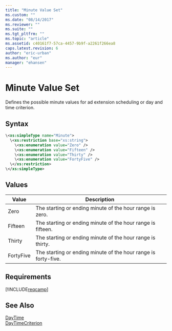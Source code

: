 ```yaml
---
title: "Minute Value Set"
ms.custom: ""
ms.date: "08/14/2017"
ms.reviewer: ""
ms.suite: ""
ms.tgt_pltfrm: ""
ms.topic: "article"
ms.assetid: c40161f7-57ca-4457-9b9f-a2261f266ea8
caps.latest.revision: 6
author: "eric-urban"
ms.author: "eur"
manager: "ehansen"
---
```

# Minute Value Set
Defines the possible minute values for ad extension scheduling or day and time criterion.

## Syntax

```xml
\<xs:simpleType name="Minute">
  \<xs:restriction base="xs:string">
    \<xs:enumeration value="Zero" />
    \<xs:enumeration value="Fifteen" />
    \<xs:enumeration value="Thirty" />
    \<xs:enumeration value="FortyFive" />
  \</xs:restriction>
\</xs:simpleType>
```

## Values

|Value|Description|
|---------|---------------|
|Zero|The starting or ending minute of the hour range is zero.|
|Fifteen|The starting or ending minute of the hour range is fifteen.|
|Thirty|The starting or ending minute of the hour range is thirty.|
|FortyFive|The starting or ending minute of the hour range is forty-five.|

## Requirements
[!INCLUDE[reqcamp](../campaign-api/includes/reqcamp.md)]
## See Also
[DayTime](../campaign-api/daytime-data-object.md)  
[DayTimeCriterion](../campaign-api/daytimecriterion-data-object.md)  


